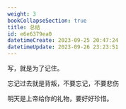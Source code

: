 ```yaml
---
weight: 3
bookCollapseSection: true
title: 总结
id: e6e6379ea0
datetimeCreate: 2023-09-25 20:47:24
datetimeUpdate: 2023-09-26 23:23:51
---
```

写，就是为了记住。

忘记过去就是背叛，不要忘记，不要悲伤

明天是上帝给你的礼物，要好好珍惜。




